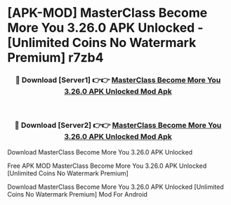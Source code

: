# [APK-MOD] MasterClass  Become More You 3.26.0 APK Unlocked - [Unlimited Coins No Watermark Premium] r7zb4



<div align="center">
<h3>🔴 Download [Server1] 👉👉 <a href="https://momento.my/?title=MasterClass__Become_More_You_3.26.0_APK_Unlocked">MasterClass  Become More You 3.26.0 APK Unlocked Mod Apk</a></h3><br>

<h3>🔴 Download [Server2] 👉👉 <a href="https://momento.my/?title=MasterClass__Become_More_You_3.26.0_APK_Unlocked">MasterClass  Become More You 3.26.0 APK Unlocked Mod Apk</a></h3>
</div>



Download MasterClass  Become More You 3.26.0 APK Unlocked 

Free APK MOD MasterClass  Become More You 3.26.0 APK Unlocked [Unlimited Coins No Watermark Premium]

Download MasterClass  Become More You 3.26.0 APK Unlocked [Unlimited Coins No Watermark Premium] Mod For Android
